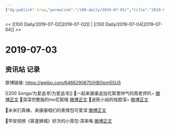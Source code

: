 ```yaml
---
{"dg-publish":true,"permalink":"/100-daily/2019-07-03/","title":"2019-07-03"}
---
```



<< [[100 Daily/2019-07-02\|2019-07-02]] | [[100 Daily/2019-07-04\|2019-07-04]] >>

# 2019-07-03

## 资讯站 记录

原博链接: https://weibo.com/6466290670/HBOpm5SU5

[[200 Songs/为爱追寻\|为爱追寻]]
🌛一起来康康追加花絮里帅气的周老师叭~
[微博正文](https://m.weibo.cn/6466290670/4390026668267440)
🌛深深完整版的mv花絮哦
[微博正文](https://m.weibo.cn/6466290670/4390025913360437)
🌛迷死小站的戏腔深~
[微博正文](https://m.weibo.cn/6466290670/4389982682881175)

🌛米米们真棒，来康康咱们的表情包可爱深
[微博正文](https://m.weibo.cn/6466290670/4389988727159518)

🌛早安视频《客逢狮城》好次的小笼包·深来咯
[微博正文](https://m.weibo.cn/6466290670/4389886977010410)
